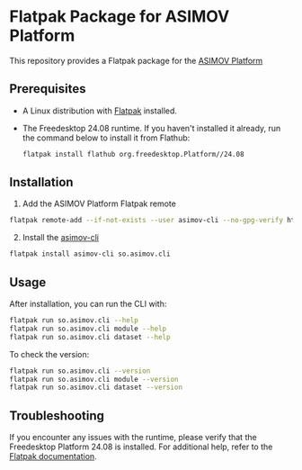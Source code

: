 # Flatpak Package for ASIMOV Platform
This repository provides a Flatpak package for the [ASIMOV Platform]

## **Prerequisites**

- A Linux distribution with [Flatpak](https://flatpak.org/setup/) installed.
- The Freedesktop 24.08 runtime. If you haven't installed it already, run the command below to install it from Flathub:

    ```bash
    flatpak install flathub org.freedesktop.Platform//24.08
    ```

## Installation

1. Add the ASIMOV Platform Flatpak remote

```bash
flatpak remote-add --if-not-exists --user asimov-cli --no-gpg-verify https://asimov-platform.github.io/asimov-packaging
```

2. Install the [asimov-cli]

```bash
flatpak install asimov-cli so.asimov.cli
```

## Usage

After installation, you can run the CLI with:

```bash
flatpak run so.asimov.cli --help
flatpak run so.asimov.cli module --help
flatpak run so.asimov.cli dataset --help
```

To check the version:

```bash
flatpak run so.asimov.cli --version
flatpak run so.asimov.cli module --version
flatpak run so.asimov.cli dataset --version
```

## Troubleshooting

If you encounter any issues with the runtime, please verify that the Freedesktop Platform 24.08 is installed. For additional help, refer to the  [Flatpak documentation](https://docs.flatpak.org/).

[ASIMOV Platform]: https://github.com/asimov-platform
[asimov-cli]: https://github.com/asimov-platform/asimov-cli
